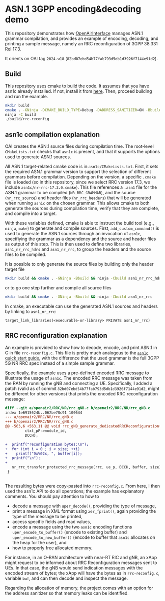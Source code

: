 # ASN.1 3GPP encoding&decoding demo

This repository demonstrates how
[OpenAirInterface](https://gitlab.eurecom.fr/oai/openairinterface5g) manages
ASN.1 grammar compilation, and provides an example of encoding, decoding, and
printing a sample message, namely an RRC reconfiguration of 3GPP 38.331 Rel
17.3.

It orients on OAI tag `2024.w18` (`82bd07ebd54b77fab793d5db1d3926f7144e91d2`).

## Build

This repository uses cmake to build the code. It assumes that you have asn1c
already installed. If not, install it from
[here](https://github.com/mouse07410/asn1c). Then, proceed building and run the
example.

```bash
mkdir build
cmake . -GNinja -DCMAKE_BUILD_TYPE=Debug -DADDRESS_SANITIZER=ON -Bbuild
ninja -C build
./build/rrc-reconfig
```

## asn1c compilation explanation

OAI creates the ASN.1 source files during compilation time. The root-level
`CMakeLists.txt` checks that `asn1c` is present, and that it supports the
options used to generate ASN.1 sources.

All ASN.1 target-related cmake code is in `asn1c/CMakeLists.txt`. First, it
sets the required ASN.1 grammar version to support the selection of different
grammars before compilation. Depending on the version, a specific `.cmake` file
is loaded (so in this repository, since we select RRC version 17.3, we include
`asn1c/nr-rrc-17.3.0.cmake`). This file references a `.asn1` file for the ASN.1
grammar to be compiled (`NR_RRC_GRAMMAR`), and the source (`nr_rrc_source`) and
header files (`nr_rrc_headers`) that will be generated when running `asn1c` on
the chosen grammar. This allows cmake to both generate the sources during
compilation time, verify that they are complete, and compile into a target.

With these variables defined, cmake is able to instruct the build tool (e.g.,
`ninja`, `make`) to generate and compile sources. First, `add_custom_command()`
is used to generate the ASN.1 sources through an invocation of `asn1c`,
specifiying the grammar as a dependency and the source and header files as
output of this step. This is then used to define two libraries,
`asn1_nr_rrc_hdrs` and `asn1_nr_rrc`, to group the headers and the source files
to be compiled.

It is possible to only generate the source files by building only the header
target file

```bash
mkdir build && cmake . -GNinja -Bbuild && ninja -Cbuild asn1_nr_rrc_hdrs
```

or to go one step further and compile all source files

```bash
mkdir build && cmake . -GNinja -Bbuild && ninja -Cbuild asn1_nr_rrc
```

In cmake, an executable can use the generated ASN.1 sources and headers by
linking to `asn1_nr_rrc`:

```
target_link_libraries(<execurable-or-library> PRIVATE asn1_nr_rrc)
```

## RRC reconfiguration explanation

An example is provided to show how to decode, encode, and print ASN.1 in C in
file `rrc-reconfig.c`. This file is pretty much analogous to the [`asn1c` quick
start guide](http://lionet.info/asn1c/documentation.html), with the difference
that the used grammar is the full 3GPP 5G NR RRC spec instead of a simple sample
grammar.

Specifically, the example uses a pre-defined encoded RRC message to illustrate
the usage of `asn1c`. The encoded RRC message was taken from the RAN by running
the gNB and connecting a UE. Specifically, I added a patch (valid as of
commit `82bd07ebd54b77fab793d5db1d3926f7144e91d2`, might be different for other
versions) that prints the encoded RRC reconfiguration message:

```patch
diff --git a/openair2/RRC/NR/rrc_gNB.c b/openair2/RRC/NR/rrc_gNB.c
index 1e6915624b..062be78c91 100644
--- a/openair2/RRC/NR/rrc_gNB.c
+++ b/openair2/RRC/NR/rrc_gNB.c
@@ -563,6 +563,11 @@ void rrc_gNB_generate_dedicatedRRCReconfiguration(const protocol_ctxt_t *const c
         ctxt_pP->module_id,
         DCCH);

+  printf("reconfiguration bytes:\n");
+  for (int i = 0 ; i < size; ++i)
+    printf("0x%02x, ", buffer[i]);
+  printf("\n");
+
   nr_rrc_transfer_protected_rrc_message(rrc, ue_p, DCCH, buffer, size);
 }
  
```

The resulting bytes were copy-pasted into `rrc-reconfig.c`. From here, I then
used the asn1c API to do all operations; the example has explanatory comments.
You should pay attention to how to

- decode a message with `uper_decode()`, providing the type of message,
- print a message in XML format using `xer_fprint()`, again providing the
  type of the message to be printed,
- access specific fields and read values,
- encode a message using the two `asn1c` encoding functions
  `uper_encode_to_buffer()` (encode to existing buffer) and
  `uper_encode_to_new_buffer()` (encode to buffer that `asn1c` allocates on the
  heap for the user), and
- how to properly free allocated memory.

For instance, in an O-RAN architecture with near-RT RIC and gNB, an xApp might
request to be informed about RRC Reconfiguration messages sent to UEs. In that
case, the gNB would send indication messages with the encoded stream of bytes;
the xApp will have the bytes as in `rrc-reconfig.c`, variable `buf`, and can
then decode and inspect the message.

Regarding the allocation of memory, the project comes with an option for the
address sanitizer so that memory leaks can be identified.
